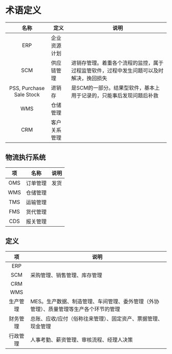 # 术语定义
| 名称 | 定义 | 说明 |
| :----: | ---- | ---- |
| ERP | 企业资源计划 |  |
| SCM | 供应链管理 | 进销存管理。着重各个流程的监控，属于过程监管软件，过程中发生问题可以及时解决，挽回损失 |
| PSS, Purchase Sale Stock | 进销存 | 是SCM的一部分。结果型软件，基本上用于记录的，只能事后发现问题后补救 |
| WMS | 仓储管理 |  |
| CRM | 客户关系管理 |  |

## 物流执行系统
| 项 | 名称 | 说明 |
| :----: | ---- | ---- |
| OMS | 订单管理 | 发货 |
| WMS | 仓储管理 |  |
| TMS | 运输管理 |  |
| FMS | 货代管理 |  |
| CDS | 报关管理 |  |

## 定义
| 项 | 说明 |
| :----: | ---- |
| ERP |  |
| SCM | 采购管理、销售管理、库存管理 |
| CRM |  |
| WMS |  |
| 生产管理 | MES。生产数据、制造管理、车间管理、委外管理（外协管理）、质量管理等生产各个环节的管理 |
| 财务管理 | 总账、应收/应付（俗称往来管理）、固定资产、票据管理、现金管理 |
| 行政管理 | 人事考勤、薪资管理、审核流程、经理人决策 |
